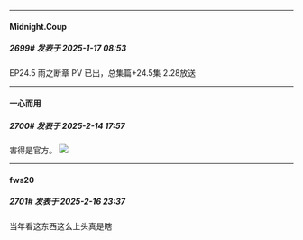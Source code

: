 ﻿
*****

####  Midnight.Coup  
##### 2699#       发表于 2025-1-17 08:53

EP24.5 雨之断章 PV 已出，总集篇+24.5集 2.28放送

*****

####  一心而用  
##### 2700#       发表于 2025-2-14 17:57

害得是官方。
<img src="https://p.sda1.dev/22/c384976a1fc0b5a3f223fa7526efcfbc/image.jpg" referrerpolicy="no-referrer">


*****

####  fws20  
##### 2701#       发表于 2025-2-16 23:37

当年看这东西这么上头真是瞎


